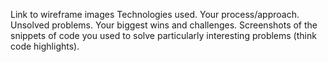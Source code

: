 

Link to wireframe images
Technologies used.
Your process/approach.
Unsolved problems.
Your biggest wins and challenges.
Screenshots of the snippets of code you used to solve particularly interesting problems (think code highlights).
